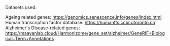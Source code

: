 Datasets used:

Ageing related genes: https://genomics.senescence.info/genes/index.html
Human transcription factor database: https://humantfs.ccbr.utoronto.ca
Alzheimer's Disease-related genes: https://maayanlab.cloud/Harmonizome/gene_set/alzheimer/GeneRIF+Biological+Term+Annotations
